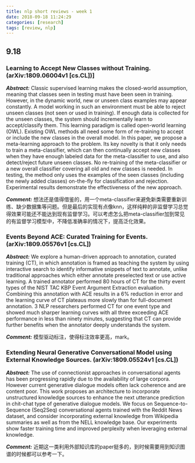 ```yaml
---
title: nlp short reviews - week 1
date: 2018-09-18 11:24:29
categories: [research]
tags: [review, nlp]
---
```


## 9.18

### Learning to Accept New Classes without Training. (arXiv:1809.06004v1 \[cs.CL\])]

***Abstract:*** Classic supervised learning makes the closed-world assumption, meaning that classes seen in testing must have been seen in training. However, in the dynamic world, new or unseen class examples may appear constantly. A model working in such an environment must be able to reject unseen classes (not seen or used in training). If enough data is collected for the unseen classes, the system should incrementally learn to accept/classify them. This learning paradigm is called open-world learning (OWL). Existing OWL methods all need some form of re-training to accept or include the new classes in the overall model. In this paper, we propose a meta-learning approach to the problem. Its key novelty is that it only needs to train a meta-classifier, which can then continually accept new classes when they have enough labeled data for the meta-classifier to use, and also detect/reject future unseen classes. No re-training of the meta-classifier or a new overall classifier covering all old and new classes is needed. In testing, the method only uses the examples of the seen classes (including the newly added classes) on-the-fly for classification and rejection. Experimental results demonstrate the effectiveness of the new approach.

***Comment:*** 想法还是值得借鉴的，用一个meta-classifier来避免新类需要重新训练、缺少数据集等问题。但是最后的实现有点像knn，这样纯粹的非监督学习总觉得效果可能还不能达到现有监督学习。可以考虑怎么把meta-classifier加到常见的有监督学习模型中，不降低准确率的情况下，提高泛化效果。

### Events Beyond ACE: Curated Training for Events. (arXiv:1809.05576v1 \[cs.CL\])

***Abstract:*** We explore a human-driven approach to annotation, curated training (CT), in which annotation is framed as teaching the system by using interactive search to identify informative snippets of text to annotate, unlike traditional approaches which either annotate preselected text or use active learning. A trained annotator performed 80 hours of CT for the thirty event types of the NIST TAC KBP Event Argument Extraction evaluation. Combining this annotation with ACE results in a 6% reduction in error and the learning curve of CT plateaus more slowly than for full-document annotation. 3 NLP researchers performed CT for one event type and showed much sharper learning curves with all three exceeding ACE performance in less than ninety minutes, suggesting that CT can provide further benefits when the annotator deeply understands the system.

***Comment:*** 模型驱动标注，使得标注效率更高，mark。

### Extending Neural Generative Conversational Model using External Knowledge Sources. (arXiv:1809.05524v1 [cs.CL])

***Abstract:*** The use of connectionist approaches in conversational agents has been progressing rapidly due to the availability of large corpora. However current generative dialogue models often lack coherence and are content poor. This work proposes an architecture to incorporate unstructured knowledge sources to enhance the next utterance prediction in chit-chat type of generative dialogue models. We focus on Sequence-to-Sequence (Seq2Seq) conversational agents trained with the Reddit News dataset, and consider incorporating external knowledge from Wikipedia summaries as well as from the NELL knowledge base. Our experiments show faster training time and improved perplexity when leveraging external knowledge.

***Comment:*** 近期这一类利用外部知识库的paper挺多的，到时候需要用到知识图谱的时候都可以参考一下。

